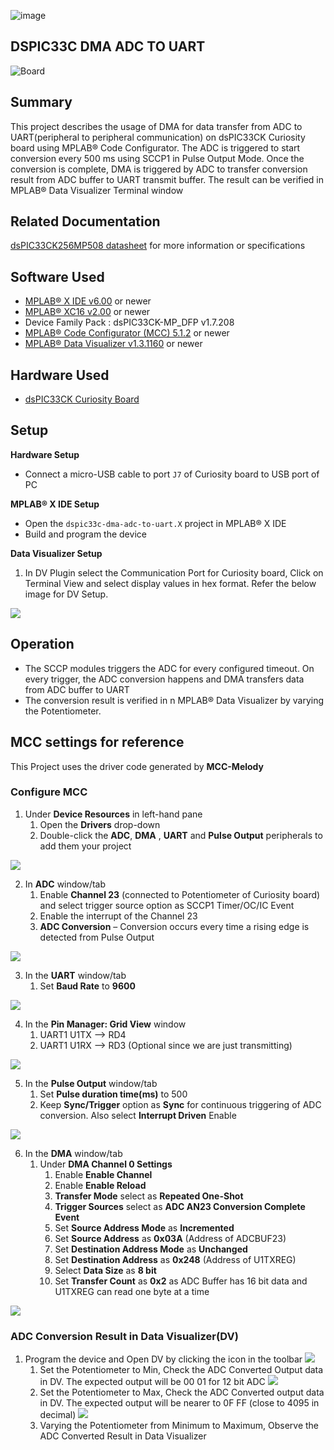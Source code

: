 ![image](images/microchip.jpg) 

## DSPIC33C DMA ADC TO UART

![Board](images/board.jpg)

## Summary

This project describes the usage of DMA for data transfer from ADC to UART(peripheral to peripheral communication) on dsPIC33CK Curiosity board using MPLAB® Code Configurator. 
The ADC is triggered to start conversion every 500 ms using SCCP1 in Pulse Output Mode. Once the conversion is complete, DMA is triggered by ADC to transfer conversion result 
from ADC buffer to UART transmit buffer. The result can be verified in MPLAB® Data Visualizer Terminal window

## Related Documentation

[dsPIC33CK256MP508 datasheet](https://www.microchip.com/dsPIC33CK256MP508) for more information or specifications

## Software Used 

- [MPLAB® X IDE v6.00](https://www.microchip.com/mplabx) or newer
- [MPLAB® XC16 v2.00](https://www.microchip.com/xc16) or newer
- Device Family Pack : dsPIC33CK-MP_DFP v1.7.208
- [MPLAB® Code Configurator (MCC) 5.1.2](https://www.microchip.com/mcc) or newer
- [MPLAB® Data Visualizer v1.3.1160](https://www.microchip.com/mplabdatavisualizer) or newer

## Hardware Used

- [dsPIC33CK Curiosity Board](https://www.microchip.com/dm330030)

## Setup

**Hardware Setup**

- Connect a micro-USB cable to port `J7` of Curiosity board to USB port of PC

**MPLAB® X IDE Setup**

- Open the `dspic33c-dma-adc-to-uart.X` project in MPLAB® X IDE
- Build and program the device

**Data Visualizer Setup**

1. In DV Plugin select the Communication Port for Curiosity board, Click on Terminal View and select display values in hex format. Refer the below image for DV Setup.

![](images/DV-setup.png)


## Operation

- The SCCP modules triggers the ADC for every configured timeout. On every trigger, the ADC conversion happens and DMA transfers data from ADC buffer to UART
- The conversion result is verified in n MPLAB® Data Visualizer by varying the Potentiometer.

## MCC settings for reference

This Project uses the driver code generated by **MCC-Melody**

### Configure MCC

1. Under **Device Resources** in left-hand pane
   1. Open the **Drivers** drop-down
   2. Double-click the **ADC**, **DMA** , **UART** and **Pulse Output** peripherals to add them your project
   
![](images/add-peripherals-to-project-resources.png)

2. In **ADC** window/tab
   1. Enable **Channel 23** (connected to Potentiometer of Curiosity board) and select trigger source option as SCCP1 Timer/OC/IC Event
   2. Enable the interrupt of the Channel 23
   3. **ADC Conversion** – Conversion occurs every time a rising edge is detected from Pulse Output
   
![](images/configure-adc.png)

3. In the **UART** window/tab
   1. Set **Baud Rate** to **9600**
   
![](images/configure-uart.png)

4. In the **Pin Manager: Grid View** window
   1. UART1 U1TX --> RD4
   2. UART1 U1RX --> RD3 (Optional since we are just transmitting)

![](images/pin-manager-gridview-configure.png)

5. In the **Pulse Output** window/tab
   1. Set **Pulse duration time(ms)** to 500 
   2. Keep **Sync/Trigger** option as **Sync** for continuous triggering of ADC conversion. Also select **Interrupt Driven** Enable
   
![](images/configure-PulseOutput.png)

6. In the **DMA** window/tab
   1. Under **DMA Channel 0 Settings**
      1. Enable **Enable Channel**
	  2. Enable **Enable Reload**
	  3. **Transfer Mode** select as **Repeated One-Shot**
	  4. **Trigger Sources** select as **ADC AN23 Conversion Complete Event**
	  5. Set **Source Address Mode** as **Incremented**
	  6. Set **Source Address** as **0x03A** (Address of ADCBUF23)
	  7. Set **Destination Address Mode** as **Unchanged**
	  8. Set **Destination Address** as **0x248** (Address of U1TXREG)
	  9. Select **Data Size** as **8 bit**
	  10. Set **Transfer Count** as **0x2** as ADC Buffer has 16 bit data and U1TXREG can read one byte at a time

![](images/configure-dma.png)

### ADC Conversion Result in Data Visualizer(DV)

1. Program the device and Open DV by clicking the icon in the toolbar ![](images/open_dv.png)
   1. Set the Potentiometer to Min, Check the ADC Converted Output data in DV. The expected output will be 00 01 for 12 bit ADC
   ![](images/ADC-Min.png)
   2. Set the Potentiometer to Max, Check the ADC Converted output data in DV. The expected output will be nearer to 0F FF (close to 4095 in decimal)
   ![](images/ADC-Max.png) 
   3. Varying the Potentiometer from Minimum to Maximum, Observe the ADC Converted Result in Data Visualizer
   